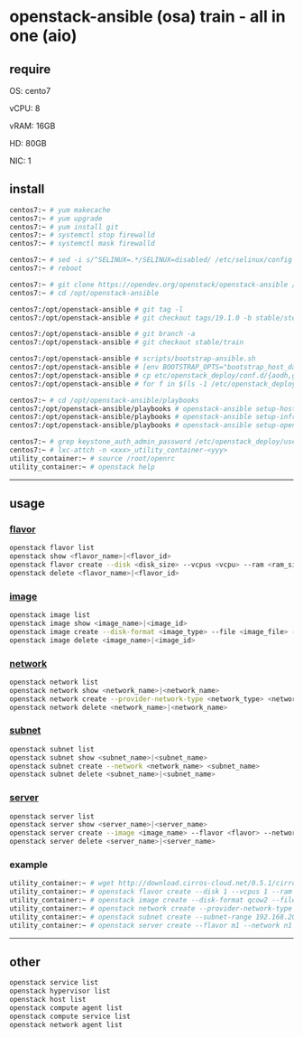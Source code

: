 # openstack-ansible (osa) train - all in one (aio)


## require

OS:   cento7

vCPU: 8

vRAM: 16GB 

HD:   80GB 

NIC:  1


## install

```bash
centos7:~ # yum makecache
centos7:~ # yum upgrade
centos7:~ # yum install git
centos7:~ # systemctl stop firewalld
centos7:~ # systemctl mask firewalld

centos7:~ # sed -i s/^SELINUX=.*/SELINUX=disabled/ /etc/selinux/config
centos7:~ # reboot
```

```bash
centos7:~ # git clone https://opendev.org/openstack/openstack-ansible /opt/openstack-ansible
centos7:~ # cd /opt/openstack-ansible

centos7:/opt/openstack-ansible # git tag -l
centos7:/opt/openstack-ansible # git checkout tags/19.1.0 -b stable/stein

centos7:/opt/openstack-ansible # git branch -a
centos7:/opt/openstack-ansible # git checkout stable/train

centos7:/opt/openstack-ansible # scripts/bootstrap-ansible.sh
centos7:/opt/openstack-ansible # [env BOOTSTRAP_OPTS="bootstrap_host_data_disk_device=sdb bootstrap_host_data_disk_fs_type=xfs"] scripts/bootstrap-aio.sh
centos7:/opt/openstack-ansible # cp etc/openstack_deploy/conf.d/{aodh,gnocchi,ceilometer}.yml.aio /etc/openstack_deploy/conf.d/
centos7:/opt/openstack-ansible # for f in $(ls -1 /etc/openstack_deploy/conf.d/*.aio); do mv -v ${f} ${f%.*}; done
```

```bash
centos7:~ # cd /opt/openstack-ansible/playbooks
centos7:/opt/openstack-ansible/playbooks # openstack-ansible setup-hosts.yml
centos7:/opt/openstack-ansible/playbooks # openstack-ansible setup-infrastructure.yml
centos7:/opt/openstack-ansible/playbooks # openstack-ansible setup-openstack.yml
```

```bash
centos7:~ # grep keystone_auth_admin_password /etc/openstack_deploy/user_secrets.yml
centos7:~ # lxc-attch -n <xxx>_utility_container-<yyy>
utility_container:~ # source /root/openrc
utility_container:~ # openstack help
``` 


---

## usage

### [flavor](https://docs.openstack.org/python-openstackclient/latest/cli/command-objects/flavor.html)

```bash
openstack flavor list
openstack show <flavor_name>|<flavor_id>
openstack flavor create --disk <disk_size> --vcpus <vcpu> --ram <ram_size> --public <flavor_name>
openstack delete <flavor_name>|<flavor_id>
```


### [image](https://docs.openstack.org/python-openstackclient/latest/cli/command-objects/image.html)

```bash
openstack image list
openstack image show <image_name>|<image_id>
openstack image create --disk-format <image_type> --file <image_file> --public <image_name>
openstack image delete <image_name>|<image_id>
```


### [network](https://docs.openstack.org/python-openstackclient/latest/cli/command-objects/network.html)

```bash
openstack network list
openstack network show <network_name>|<network_name>
openstack network create --provider-network-type <network_type> <network_name>
openstack network delete <network_name>|<network_name>
```


### [subnet](https://docs.openstack.org/python-openstackclient/latest/cli/command-objects/subnet.html)

```bash
openstack subnet list
openstack subnet show <subnet_name>|<subnet_name>
openstack subnet create --network <network_name> <subnet_name>
openstack subnet delete <subnet_name>|<subnet_name>
```


### [server](https://docs.openstack.org/python-openstackclient/latest/cli/command-objects/server.html)

```bash
openstack server list
openstack server show <server_name>|<server_name>
openstack server create --image <image_name> --flavor <flavor> --network <network_name> <server_name>
openstack server delete <server_name>|<server_name>
```


### example

```bash
utility_container:~ # wget http://download.cirros-cloud.net/0.5.1/cirros-0.5.1-x86_64-disk.img
utility_container:~ # openstack flavor create --disk 1 --vcpus 1 --ram 1024 --public  m1
utility_container:~ # openstack image create --disk-format qcow2 --file ./cirros-0.5.1-x86_64-disk.img --public cirros
utility_container:~ # openstack network create --provider-network-type vxlan n1
utility_container:~ # openstack subnet create --subnet-range 192.168.200.0/24 --network n1 s1
utility_container:~ # openstack server create --flavor m1 --network n1 --image cirros c1
```


---

## other

```bash
openstack service list
openstack hypervisor list
openstack host list
openstack compute agent list
openstack compute service list
openstack network agent list
```

